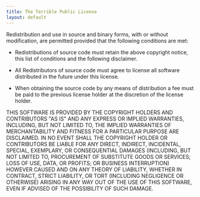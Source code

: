```yaml
---
title: The Terrible Public License
layout: default
---
```


Redistribution and use in source and binary forms, with or without modification, are permitted
provided that the following conditions are met:

* Redistributions of source code must retain the above copyright notice, this list of conditions
  and the following disclaimer.

* All Redistributors of source code must agree to license all software distributed in the future
  under this license.

* When obtaining the source code by any means of distribution a fee must be paid to the previous
  license holder at the discretion of the license holder.

THIS SOFTWARE IS PROVIDED BY THE COPYRIGHT HOLDERS AND CONTRIBUTORS "AS IS" AND ANY EXPRESS OR
IMPLIED WARRANTIES, INCLUDING, BUT NOT LIMITED TO, THE IMPLIED WARRANTIES OF MERCHANTABILITY AND
FITNESS FOR A PARTICULAR PURPOSE ARE DISCLAIMED. IN NO EVENT SHALL THE COPYRIGHT HOLDER OR
CONTRIBUTORS BE LIABLE FOR ANY DIRECT, INDIRECT, INCIDENTAL, SPECIAL, EXEMPLARY, OR CONSEQUENTIAL
DAMAGES (INCLUDING, BUT NOT LIMITED TO, PROCUREMENT OF SUBSTITUTE GOODS OR SERVICES; LOSS OF USE,
DATA, OR PROFITS; OR BUSINESS INTERRUPTION) HOWEVER CAUSED AND ON ANY THEORY OF LIABILITY, WHETHER
IN CONTRACT, STRICT LIABILITY, OR TORT (INCLUDING NEGLIGENCE OR OTHERWISE) ARISING IN ANY WAY OUT OF
THE USE OF THIS SOFTWARE, EVEN IF ADVISED OF THE POSSIBILITY OF SUCH DAMAGE.
